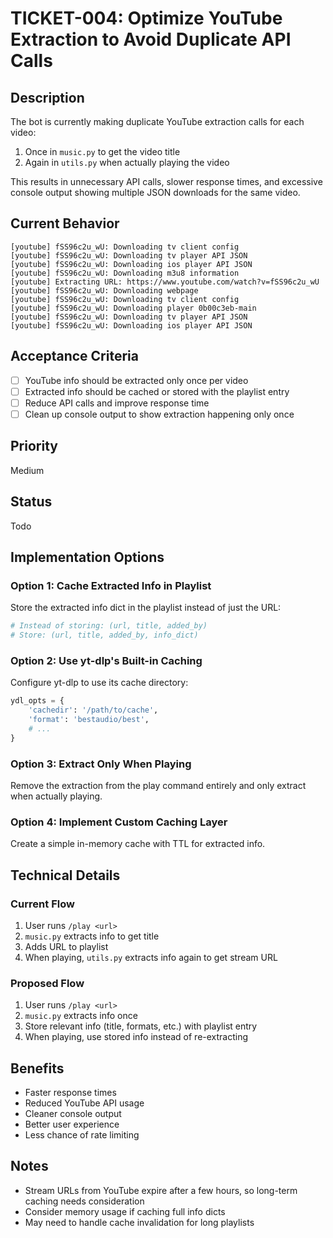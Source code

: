 # TICKET-004: Optimize YouTube Extraction to Avoid Duplicate API Calls

## Description
The bot is currently making duplicate YouTube extraction calls for each video:
1. Once in `music.py` to get the video title
2. Again in `utils.py` when actually playing the video

This results in unnecessary API calls, slower response times, and excessive console output showing multiple JSON downloads for the same video.

## Current Behavior
```
[youtube] fSS96c2u_wU: Downloading tv client config
[youtube] fSS96c2u_wU: Downloading tv player API JSON
[youtube] fSS96c2u_wU: Downloading ios player API JSON
[youtube] fSS96c2u_wU: Downloading m3u8 information
[youtube] Extracting URL: https://www.youtube.com/watch?v=fSS96c2u_wU
[youtube] fSS96c2u_wU: Downloading webpage
[youtube] fSS96c2u_wU: Downloading tv client config
[youtube] fSS96c2u_wU: Downloading player 0b00c3eb-main
[youtube] fSS96c2u_wU: Downloading tv player API JSON
[youtube] fSS96c2u_wU: Downloading ios player API JSON
```

## Acceptance Criteria
- [ ] YouTube info should be extracted only once per video
- [ ] Extracted info should be cached or stored with the playlist entry
- [ ] Reduce API calls and improve response time
- [ ] Clean up console output to show extraction happening only once

## Priority
Medium

## Status
Todo

## Implementation Options

### Option 1: Cache Extracted Info in Playlist
Store the extracted info dict in the playlist instead of just the URL:
```python
# Instead of storing: (url, title, added_by)
# Store: (url, title, added_by, info_dict)
```

### Option 2: Use yt-dlp's Built-in Caching
Configure yt-dlp to use its cache directory:
```python
ydl_opts = {
    'cachedir': '/path/to/cache',
    'format': 'bestaudio/best',
    # ...
}
```

### Option 3: Extract Only When Playing
Remove the extraction from the play command entirely and only extract when actually playing.

### Option 4: Implement Custom Caching Layer
Create a simple in-memory cache with TTL for extracted info.

## Technical Details

### Current Flow
1. User runs `/play <url>`
2. `music.py` extracts info to get title
3. Adds URL to playlist
4. When playing, `utils.py` extracts info again to get stream URL

### Proposed Flow
1. User runs `/play <url>`
2. `music.py` extracts info once
3. Store relevant info (title, formats, etc.) with playlist entry
4. When playing, use stored info instead of re-extracting

## Benefits
- Faster response times
- Reduced YouTube API usage
- Cleaner console output
- Better user experience
- Less chance of rate limiting

## Notes
- Stream URLs from YouTube expire after a few hours, so long-term caching needs consideration
- Consider memory usage if caching full info dicts
- May need to handle cache invalidation for long playlists
